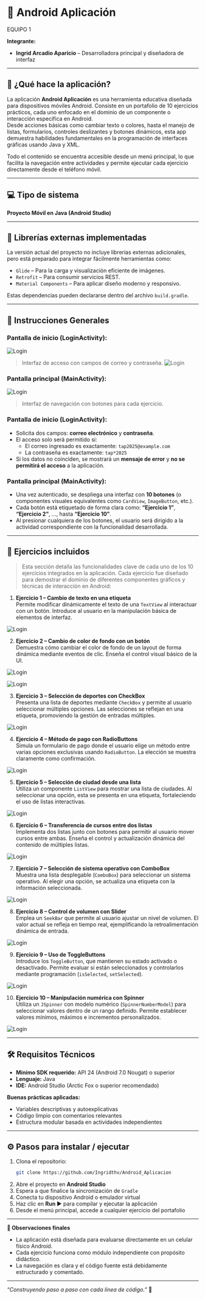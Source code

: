 # 📱 Android Aplicación
EQUIPO 1

**Integrante:**  
- **Ingrid Arcadio Aparicio** – Desarrolladora principal y diseñadora de interfaz

---

## 📌 ¿Qué hace la aplicación?

La aplicación **Android Aplicación** es una herramienta educativa diseñada para dispositivos móviles Android. Consiste en un portafolio de 10 ejercicios prácticos, cada uno enfocado en el dominio de un componente o interacción específica en Android.  
Desde acciones básicas como cambiar texto o colores, hasta el manejo de listas, formularios, controles deslizantes y botones dinámicos, esta app demuestra habilidades fundamentales en la programación de interfaces gráficas usando Java y XML.

Todo el contenido se encuentra accesible desde un menú principal, lo que facilita la navegación entre actividades y permite ejecutar cada ejercicio directamente desde el teléfono móvil.

---

## 💻 Tipo de sistema

**Proyecto Móvil en Java (Android Studio)**

---

## 🧰 Librerías externas implementadas

La versión actual del proyecto no incluye librerías externas adicionales, pero está preparado para integrar fácilmente herramientas como:

- `Glide` – Para la carga y visualización eficiente de imágenes.
- `Retrofit` – Para consumir servicios REST.
- `Material Components` – Para aplicar diseño moderno y responsivo.

Estas dependencias pueden declararse dentro del archivo `build.gradle`.

---

## 🧾 Instrucciones Generales

### Pantalla de inicio (LoginActivity):
![Login](https://github.com/Ingridthv/Android_Aplicacion/raw/main/imagenes/lo1.jpeg)
> Interfaz de acceso con campos de correo y contraseña.
![Login](https://github.com/Ingridthv/Android_Aplicacion/raw/main/imagenes/lo2.jpeg)

### Pantalla principal (MainActivity):

![Login](https://github.com/Ingridthv/Android_Aplicacion/raw/main/imagenes/boton.jpeg)
> Interfaz de navegación con botones para cada ejercicio.


### Pantalla de inicio (LoginActivity):
- Solicita dos campos: **correo electrónico** y **contraseña**.
- El acceso solo será permitido si:
  - El correo ingresado es exactamente: `tap2025@example.com`
  - La contraseña es exactamente: `tap*2025`
- Si los datos no coinciden, se mostrará un **mensaje de error** y **no se permitirá el acceso** a la aplicación.

### Pantalla principal (MainActivity):
- Una vez autenticado, se despliega una interfaz con **10 botones** (o componentes visuales equivalentes como `CardView`, `ImageButton`, etc.).
- Cada botón está etiquetado de forma clara como: **“Ejercicio 1”**, **“Ejercicio 2”**, ..., hasta **“Ejercicio 10”**.
- Al presionar cualquiera de los botones, el usuario será dirigido a la actividad correspondiente con la funcionalidad desarrollada.

---

## 📂 Ejercicios incluidos

> Esta sección detalla las funcionalidades clave de cada uno de los 10 ejercicios integrados en la aplicación. Cada ejercicio fue diseñado para demostrar el dominio de diferentes componentes gráficos y técnicas de interacción en Android:

1. **Ejercicio 1 – Cambio de texto en una etiqueta**  
   Permite modificar dinámicamente el texto de una `TextView` al interactuar con un botón. Introduce al usuario en la manipulación básica de elementos de interfaz.
   
![Login](https://github.com/Ingridthv/Android_Aplicacion/raw/main/imagenes/ima1.jpeg)

2. **Ejercicio 2 – Cambio de color de fondo con un botón**  
   Demuestra cómo cambiar el color de fondo de un layout de forma dinámica mediante eventos de clic. Enseña el control visual básico de la UI.
   
![Login](https://github.com/Ingridthv/Android_Aplicacion/raw/main/imagenes/ima2.jpeg)

![Login](https://github.com/Ingridthv/Android_Aplicacion/raw/main/imagenes/ima2(1).jpeg)

3. **Ejercicio 3 – Selección de deportes con CheckBox**  
   Presenta una lista de deportes mediante `CheckBox` y permite al usuario seleccionar múltiples opciones. Las selecciones se reflejan en una etiqueta, promoviendo la gestión de entradas múltiples.
   
![Login](https://github.com/Ingridthv/Android_Aplicacion/raw/main/imagenes/ima3.jpeg)

4. **Ejercicio 4 – Método de pago con RadioButtons**  
   Simula un formulario de pago donde el usuario elige un método entre varias opciones exclusivas usando `RadioButton`. La elección se muestra claramente como confirmación.
   
![Login](https://github.com/Ingridthv/Android_Aplicacion/raw/main/imagenes/ima4.jpeg)

5. **Ejercicio 5 – Selección de ciudad desde una lista**  
   Utiliza un componente `ListView` para mostrar una lista de ciudades. Al seleccionar una opción, esta se presenta en una etiqueta, fortaleciendo el uso de listas interactivas.
   
![Login](https://github.com/Ingridthv/Android_Aplicacion/raw/main/imagenes/ima5.jpeg)

6. **Ejercicio 6 – Transferencia de cursos entre dos listas**  
   Implementa dos listas junto con botones para permitir al usuario mover cursos entre ambas. Enseña el control y actualización dinámica del contenido de múltiples listas.

![Login](https://github.com/Ingridthv/Android_Aplicacion/raw/main/imagenes/ima6.jpeg)

7. **Ejercicio 7 – Selección de sistema operativo con ComboBox**  
   Muestra una lista desplegable (`ComboBox`) para seleccionar un sistema operativo. Al elegir una opción, se actualiza una etiqueta con la información seleccionada.
   
![Login](https://github.com/Ingridthv/Android_Aplicacion/raw/main/imagenes/ima7.jpeg)

8. **Ejercicio 8 – Control de volumen con Slider**  
   Emplea un `SeekBar` que permite al usuario ajustar un nivel de volumen. El valor actual se refleja en tiempo real, ejemplificando la retroalimentación dinámica de entrada.
   
![Login](https://github.com/Ingridthv/Android_Aplicacion/raw/main/imagenes/ima8.jpeg)

9. **Ejercicio 9 – Uso de ToggleButtons**  
   Introduce los `ToggleButton`, que mantienen su estado activado o desactivado. Permite evaluar si están seleccionados y controlarlos mediante programación (`isSelected`, `setSelected`).

![Login](https://github.com/Ingridthv/Android_Aplicacion/raw/main/imagenes/ima9.jpeg)

10. **Ejercicio 10 – Manipulación numérica con Spinner**  
    Utiliza un `JSpinner` con modelo numérico (`SpinnerNumberModel`) para seleccionar valores dentro de un rango definido. Permite establecer valores mínimos, máximos e incrementos personalizados.
    
![Login](https://github.com/Ingridthv/Android_Aplicacion/raw/main/imagenes/ima10.jpeg)

---

## 🛠️ Requisitos Técnicos

- **Mínimo SDK requerido:** API 24 (Android 7.0 Nougat) o superior  
- **Lenguaje:** Java  
- **IDE:** Android Studio (Arctic Fox o superior recomendado)

**Buenas prácticas aplicadas:**

- Variables descriptivas y autoexplicativas
- Código limpio con comentarios relevantes
- Estructura modular basada en actividades independientes

---

## ⚙️ Pasos para instalar / ejecutar

1. Clona el repositorio:
   ```bash
   git clone https://github.com/Ingridthv/Android_Aplicacion 
   ```
2. Abre el proyecto en **Android Studio**
3. Espera a que finalice la sincronización de `Gradle`
4. Conecta tu dispositivo Android o emulador virtual
5. Haz clic en **Run ▶** para compilar y ejecutar la aplicación
6. Desde el menú principal, accede a cualquier ejercicio del portafolio

---

**📲 Observaciones finales**

- La aplicación está diseñada para evaluarse directamente en un celular físico Android.
- Cada ejercicio funciona como módulo independiente con propósito didáctico.
- La navegación es clara y el código fuente está debidamente estructurado y comentado.

---

_“Construyendo paso a paso con cada línea de código.”_ 🚀
